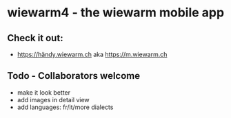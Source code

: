 # wiewarm4 - the wiewarm mobile app

## Check it out:

 * https://händy.wiewarm.ch aka https://m.wiewarm.ch

## Todo - Collaborators welcome

 * make it look better
 * add images in detail view
 * add languages: fr/it/more dialects 


